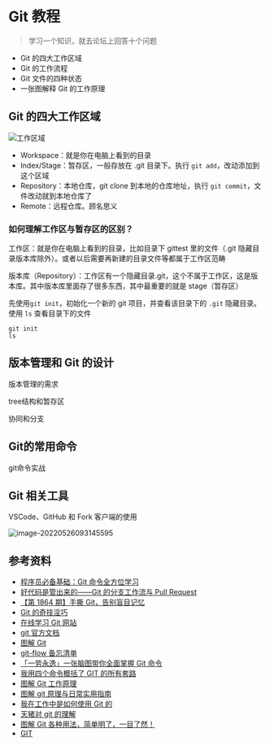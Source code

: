 # Git 教程







> 学习一个知识，就去论坛上回答十个问题

-   Git 的四大工作区域
-   Git 的工作流程
-   Git 文件的四种状态
-   一张图解释 Git 的工作原理

## Git 的四大工作区域

![工作区域](https://i.loli.net/2021/06/03/1pBMUbkOPAGNWjH.jpg)

-   Workspace：就是你在电脑上看到的目录
-   Index/Stage：暂存区，一般存放在 .git 目录下。执行 `git add`，改动添加到这个区域
-   Repository：本地仓库，git clone 到本地的仓库地址，执行 `git commit`，文件改动就到本地仓库了
-   Remote：远程仓库。顾名思义

### 如何理解工作区与暂存区的区别？

工作区：就是你在电脑上看到的目录，比如目录下 gittest 里的文件（.git 隐藏目录版本库除外）。或者以后需要再新建的目录文件等都属于工作区范畴

版本库（Repository）：工作区有一个隐藏目录.git，这个不属于工作区，这是版本库。其中版本库里面存了很多东西，其中最重要的就是 stage（暂存区）

先使用`git init`，初始化一个新的 git 项目，并查看该目录下的 `.git` 隐藏目录。使用 `ls` 查看目录下的文件

```shell
git init
ls
```







## 版本管理和 Git 的设计

版本管理的需求

tree结构和暂存区

协同和分支

## Git的常用命令

git命令实战

## Git 相关工具

VSCode、GitHub 和 Fork 客户端的使用





![image-20220526093145595](https://s2.loli.net/2022/07/06/dlI1D5r3xaTcwUp.png)









## 参考资料

-   [程序员必备基础：Git 命令全方位学习](https://mp.weixin.qq.com/s?__biz=Mzk0MzIyMDA1OA==&mid=2247494230&idx=4&sn=44a9a3f11382f748f6aede13ab644d7a&source=41#wechat_redirect)
-   [好代码是管出来的——Git 的分支工作流与 Pull Request](https://www.cnblogs.com/selimsong/p/9059964.html)
-   [【第 1864 期】手撕 Git，告别盲目记忆](https://mp.weixin.qq.com/s?__biz=MjM5MTA1MjAxMQ==&mid=2651235750&idx=1&sn=bdc3d6938b34638c3868d3c69e763f8b&chksm=bd497c228a3ef53478d4c6e9cf3f266f684dc76525917674d0bfa91d50e757837e7545480492&mpshare=1&scene=1&srcid=&sharer_sharetime=1582329694574&sharer_shareid=778ad5bf3b27e0078eb105d7277263f6#rd)
-   [Git 的奇技淫巧](https://github.com/521xueweihan/git-tips)
-   [在线学习 Git 网站](https://learngitbranching.js.org/?locale=zh_CN)
-   [git 官方文档](https://git-scm.com/book/zh/v2)
-   [图解 Git](https://my.oschina.net/xdev/blog/114383)
-   [git-flow 备忘清单](http://danielkummer.github.io/git-flow-cheatsheet/index.zh_CN.html)
-   [「一劳永逸」一张脑图带你全面掌握 Git 命令](https://mp.weixin.qq.com/s?__biz=Mzg5NDEyMzA2NQ==&mid=2247485885&idx=1&sn=fb026c79d62160e30c8a573b88292ada&chksm=c02524ebf752adfd0d5d8a779ab4935a1c3bf7c3d6c901a816c52847c4f0083ddd0576a486f4&mpshare=1&scene=1&srcid=09157qmCiBiWZ7XiqTZVoupe&sharer_sharetime=1600137668493&sharer_shareid=778ad5bf3b27e0078eb105d7277263f6&key=6614a0a10b7b6719893163c2d47988f8f6b7aba22cad0bb980c58ef9ad491d18382e59e4eca8a3980f277546c047004649a36c251ab70e6a4da0fc3258912d709dd732ea16a9ffe66140f1cdd3e234c6ced69b8c599b71a9dcc7fd3411ff83c1fb7c16f255065b8872178dee43d7c7518cd2e9c8a3290958d1932ff28baa8c4d&ascene=1&uin=MTA0NTY0NDM2MQ%3D%3D&devicetype=Windows+10+x64&version=62090529&lang=zh_CN&exportkey=AYO1EPBf4skwaROMxz490bI%3D&pass_ticket=X3VNYNXcDTVwNpUtGAVXbhnocc4It3ssOIqIC%2FA7FS4fnHhcGPBP0sZBFjnUOpnH&wx_header=0)
-   [我用四个命令概括了 GIT 的所有套路](https://labuladong.gitee.io/algo/4/34/147/)
-   [图解 Git 工作原理](https://mp.weixin.qq.com/s/41z7RPUXSYenhfDqmaXInA)
-   [图解 git 原理与日常实用指南](https://segmentfault.com/a/1190000018272902)
-   [我在工作中是如何使用 Git 的](https://mp.weixin.qq.com/s/uqEL6cqRWRXu2hH1ySNAIQ)
-   [天猪对 git 的理解](https://www.zhihu.com/question/20070065/answer/16021641?utm_source=wechat_session&utm_medium=social&utm_oi=56197411504128&utm_content=sec)
-   [图解 Git 各种用法，简单明了，一目了然！](https://mp.weixin.qq.com/s/7eLcoFTHwMETH-Sqb4ysKg)
-   [GIT](https://www.zhihu.com/topic/19557710/hot)

